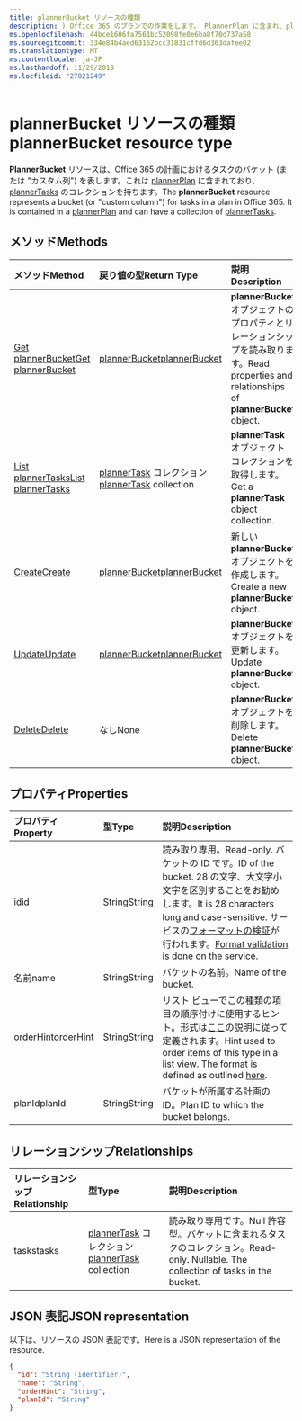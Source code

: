 ```yaml
---
title: plannerBucket リソースの種類
description: ) Office 365 のプランでの作業をします。 PlannerPlan に含まれ、plannerTasks のコレクションを持つことができます。
ms.openlocfilehash: 44bce1606fa7561bc52098fe0e6ba8f70d737a58
ms.sourcegitcommit: 334e84b4aed63162bcc31831cffd6d363dafee02
ms.translationtype: MT
ms.contentlocale: ja-JP
ms.lasthandoff: 11/29/2018
ms.locfileid: "27021249"
---
```

# <a name="plannerbucket-resource-type"></a><span data-ttu-id="077fd-104">plannerBucket リソースの種類</span><span class="sxs-lookup"><span data-stu-id="077fd-104">plannerBucket resource type</span></span>

<span data-ttu-id="077fd-p102">**PlannerBucket** リソースは、Office 365 の計画におけるタスクのバケット (または "カスタム列") を表します。これは [plannerPlan](plannerplan.md) に含まれており、[plannerTasks](plannertask.md) のコレクションを持ちます。</span><span class="sxs-lookup"><span data-stu-id="077fd-p102">The **plannerBucket** resource represents a bucket (or "custom column") for tasks in a plan in Office 365. It is contained in a [plannerPlan](plannerplan.md) and can have a collection of [plannerTasks](plannertask.md).</span></span>



## <a name="methods"></a><span data-ttu-id="077fd-107">メソッド</span><span class="sxs-lookup"><span data-stu-id="077fd-107">Methods</span></span>

| <span data-ttu-id="077fd-108">メソッド</span><span class="sxs-lookup"><span data-stu-id="077fd-108">Method</span></span>           | <span data-ttu-id="077fd-109">戻り値の型</span><span class="sxs-lookup"><span data-stu-id="077fd-109">Return Type</span></span>    |<span data-ttu-id="077fd-110">説明</span><span class="sxs-lookup"><span data-stu-id="077fd-110">Description</span></span>|
|:---------------|:--------|:----------|
|[<span data-ttu-id="077fd-111">Get plannerBucket</span><span class="sxs-lookup"><span data-stu-id="077fd-111">Get plannerBucket</span></span>](../api/plannerbucket-get.md) | [<span data-ttu-id="077fd-112">plannerBucket</span><span class="sxs-lookup"><span data-stu-id="077fd-112">plannerBucket</span></span>](plannerbucket.md) |<span data-ttu-id="077fd-113">**plannerBucket** オブジェクトのプロパティとリレーションシップを読み取ります。</span><span class="sxs-lookup"><span data-stu-id="077fd-113">Read properties and relationships of **plannerBucket** object.</span></span>|
|[<span data-ttu-id="077fd-114">List plannerTasks</span><span class="sxs-lookup"><span data-stu-id="077fd-114">List plannerTasks</span></span>](../api/plannerbucket-list-tasks.md) |<span data-ttu-id="077fd-115">[plannerTask](plannertask.md) コレクション</span><span class="sxs-lookup"><span data-stu-id="077fd-115">[plannerTask](plannertask.md) collection</span></span>| <span data-ttu-id="077fd-116">**plannerTask** オブジェクト コレクションを取得します。</span><span class="sxs-lookup"><span data-stu-id="077fd-116">Get a **plannerTask** object collection.</span></span>|
|[<span data-ttu-id="077fd-117">Create</span><span class="sxs-lookup"><span data-stu-id="077fd-117">Create</span></span>](../api/planner-post-buckets.md) | [<span data-ttu-id="077fd-118">plannerBucket</span><span class="sxs-lookup"><span data-stu-id="077fd-118">plannerBucket</span></span>](plannerbucket.md)   | <span data-ttu-id="077fd-119">新しい **plannerBucket** オブジェクトを作成します。</span><span class="sxs-lookup"><span data-stu-id="077fd-119">Create a new **plannerBucket** object.</span></span> |
|[<span data-ttu-id="077fd-120">Update</span><span class="sxs-lookup"><span data-stu-id="077fd-120">Update</span></span>](../api/plannerbucket-update.md) | [<span data-ttu-id="077fd-121">plannerBucket</span><span class="sxs-lookup"><span data-stu-id="077fd-121">plannerBucket</span></span>](plannerbucket.md)   |<span data-ttu-id="077fd-122">**plannerBucket** オブジェクトを更新します。</span><span class="sxs-lookup"><span data-stu-id="077fd-122">Update **plannerBucket** object.</span></span> |
|[<span data-ttu-id="077fd-123">Delete</span><span class="sxs-lookup"><span data-stu-id="077fd-123">Delete</span></span>](../api/plannerbucket-delete.md) | <span data-ttu-id="077fd-124">なし</span><span class="sxs-lookup"><span data-stu-id="077fd-124">None</span></span> |<span data-ttu-id="077fd-125">**plannerBucket** オブジェクトを削除します。</span><span class="sxs-lookup"><span data-stu-id="077fd-125">Delete **plannerBucket** object.</span></span> |

## <a name="properties"></a><span data-ttu-id="077fd-126">プロパティ</span><span class="sxs-lookup"><span data-stu-id="077fd-126">Properties</span></span>
| <span data-ttu-id="077fd-127">プロパティ</span><span class="sxs-lookup"><span data-stu-id="077fd-127">Property</span></span>     | <span data-ttu-id="077fd-128">型</span><span class="sxs-lookup"><span data-stu-id="077fd-128">Type</span></span>   |<span data-ttu-id="077fd-129">説明</span><span class="sxs-lookup"><span data-stu-id="077fd-129">Description</span></span>|
|:---------------|:--------|:----------|
|<span data-ttu-id="077fd-130">id</span><span class="sxs-lookup"><span data-stu-id="077fd-130">id</span></span>|<span data-ttu-id="077fd-131">String</span><span class="sxs-lookup"><span data-stu-id="077fd-131">String</span></span>| <span data-ttu-id="077fd-132">読み取り専用。</span><span class="sxs-lookup"><span data-stu-id="077fd-132">Read-only.</span></span> <span data-ttu-id="077fd-133">バケットの ID です。</span><span class="sxs-lookup"><span data-stu-id="077fd-133">ID of the bucket.</span></span> <span data-ttu-id="077fd-134">28 の文字、大文字小文字を区別することをお勧めします。</span><span class="sxs-lookup"><span data-stu-id="077fd-134">It is 28 characters long and case-sensitive.</span></span> <span data-ttu-id="077fd-135">サービスの[フォーマットの検証](planner-identifiers-disclaimer.md)が行われます。</span><span class="sxs-lookup"><span data-stu-id="077fd-135">[Format validation](planner-identifiers-disclaimer.md) is done on the service.</span></span>|
|<span data-ttu-id="077fd-136">名前</span><span class="sxs-lookup"><span data-stu-id="077fd-136">name</span></span>|<span data-ttu-id="077fd-137">String</span><span class="sxs-lookup"><span data-stu-id="077fd-137">String</span></span>|<span data-ttu-id="077fd-138">バケットの名前。</span><span class="sxs-lookup"><span data-stu-id="077fd-138">Name of the bucket.</span></span>|
|<span data-ttu-id="077fd-139">orderHint</span><span class="sxs-lookup"><span data-stu-id="077fd-139">orderHint</span></span>|<span data-ttu-id="077fd-140">String</span><span class="sxs-lookup"><span data-stu-id="077fd-140">String</span></span>|<span data-ttu-id="077fd-p104">リスト ビューでこの種類の項目の順序付けに使用するヒント。形式は[ここ](planner-order-hint-format.md)の説明に従って定義されます。</span><span class="sxs-lookup"><span data-stu-id="077fd-p104">Hint used to order items of this type in a list view. The format is defined as outlined [here](planner-order-hint-format.md).</span></span>|
|<span data-ttu-id="077fd-143">planId</span><span class="sxs-lookup"><span data-stu-id="077fd-143">planId</span></span>|<span data-ttu-id="077fd-144">String</span><span class="sxs-lookup"><span data-stu-id="077fd-144">String</span></span>|<span data-ttu-id="077fd-145">バケットが所属する計画の ID。</span><span class="sxs-lookup"><span data-stu-id="077fd-145">Plan ID to which the bucket belongs.</span></span>|

## <a name="relationships"></a><span data-ttu-id="077fd-146">リレーションシップ</span><span class="sxs-lookup"><span data-stu-id="077fd-146">Relationships</span></span>
| <span data-ttu-id="077fd-147">リレーションシップ</span><span class="sxs-lookup"><span data-stu-id="077fd-147">Relationship</span></span> | <span data-ttu-id="077fd-148">型</span><span class="sxs-lookup"><span data-stu-id="077fd-148">Type</span></span>   |<span data-ttu-id="077fd-149">説明</span><span class="sxs-lookup"><span data-stu-id="077fd-149">Description</span></span>|
|:---------------|:--------|:----------|
|<span data-ttu-id="077fd-150">tasks</span><span class="sxs-lookup"><span data-stu-id="077fd-150">tasks</span></span>|<span data-ttu-id="077fd-151">[plannerTask](plannertask.md) コレクション</span><span class="sxs-lookup"><span data-stu-id="077fd-151">[plannerTask](plannertask.md) collection</span></span>| <span data-ttu-id="077fd-p105">読み取り専用です。Null 許容型。バケットに含まれるタスクのコレクション。</span><span class="sxs-lookup"><span data-stu-id="077fd-p105">Read-only. Nullable. The collection of tasks in the bucket.</span></span>|

## <a name="json-representation"></a><span data-ttu-id="077fd-155">JSON 表記</span><span class="sxs-lookup"><span data-stu-id="077fd-155">JSON representation</span></span>
<span data-ttu-id="077fd-156">以下は、リソースの JSON 表記です。</span><span class="sxs-lookup"><span data-stu-id="077fd-156">Here is a JSON representation of the resource.</span></span>

<!-- {
  "blockType": "resource",
  "baseType": "microsoft.graph.entity",
  "optionalProperties": [

  ],
  "@odata.type": "microsoft.graph.plannerBucket"
}-->

```json
{
  "id": "String (identifier)",
  "name": "String",
  "orderHint": "String",
  "planId": "String"
}

```

<!-- uuid: 8fcb5dbc-d5aa-4681-8e31-b001d5168d79
2015-10-25 14:57:30 UTC -->
<!-- {
  "type": "#page.annotation",
  "description": "plannerBucket resource",
  "keywords": "",
  "section": "documentation",
  "tocPath": ""
}-->